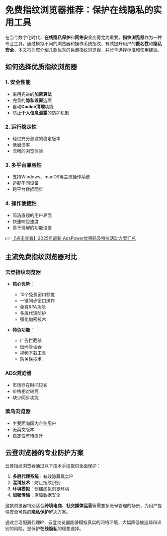 # 免费指纹浏览器推荐：保护在线隐私的实用工具

在当今数字化时代，**在线隐私保护**和**网络安全**变得尤为重要。**指纹浏览器**作为一种专业工具，通过模拟不同的浏览器和操作系统指纹，有效提升用户的**匿名性**和**隐私安全**。本文将为您介绍几款优秀的免费指纹浏览器，并分享选择标准和使用建议。

## 如何选择优质指纹浏览器

### 1. 安全性能
- 采用先进的**加密算法**
- 完善的**隐私设置**选项
- 自动**Cookie清理**功能
- 防止**个人信息泄露**的防护机制

### 2. 运行稳定性
- 经过充分测试的稳定版本
- 低崩溃率
- 流畅的浏览体验

### 3. 多平台兼容性
- 支持Windows、macOS等主流操作系统
- 适配不同设备
- 跨平台数据同步

### 4. 操作便捷性
- 简洁直观的用户界面
- 快速响应速度
- 易于理解的功能设置

👉 [【点击查看】2025年最新 AdsPower优惠码及特价活动方案汇总](https://bit.ly/adspower_free)

## 主流免费指纹浏览器对比

### 云登指纹浏览器
- **核心优势**：
  - 10个免费窗口额度
  - 一键同步窗口操作
  - 免费RPA功能
  - 多层代理防护
  - 强化加密技术

- **特色功能**：
  - 广告拦截器
  - 密码管理器
  - 视频下载工具
  - 防关联技术

### ADS浏览器
- 市场存在时间较长
- 价格相对较高
- 缺少同步功能

### 紫鸟浏览器
- 主要面向国内企业用户
- 无英文版本
- 稳定性有待提升

## 云登浏览器的专业防护方案

云登指纹浏览器通过以下技术手段提供全面保护：
1. **多层代理系统**：有效隐藏真实IP
2. **混淆技术**：防止指纹识别
3. **环境模拟**：创建虚拟浏览环境
4. **加密传输**：保障数据安全

这款浏览器特别适合**跨境电商**、**社交媒体运营**等需要多账号管理的场景，为用户提供安全可靠的**隐私保护**解决方案。

通过合理配置代理IP，云登浏览器能够模拟真实的网络环境，大幅降低被追踪和识别的风险，是保护**在线隐私**的理想选择。